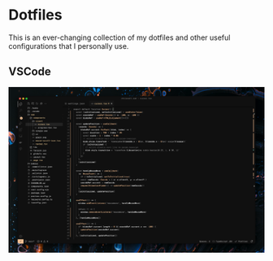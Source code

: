 # Dotfiles

This is an ever-changing collection of my dotfiles and other useful configurations that I personally use.

## VSCode

![VSCode Open with custom theme defined](./.vscode/vscode-theme.png "VSCode Theming")